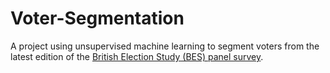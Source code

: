 # Voter-Segmentation
A project using unsupervised machine learning to segment voters from the latest edition of the <a href="https://www.britishelectionstudy.com/data-object/wave-21-of-the-2014-2023-british-election-study-internet-panel/">British Election Study (BES) panel survey</a>. 
